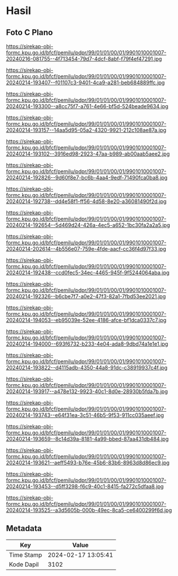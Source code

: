 # Hasil

## Foto C Plano

https://sirekap-obj-formc.kpu.go.id/bfcf/pemilu/pdpr/99/01/01/00/01/9901010001007-20240216-081755--4f713454-79d7-4dcf-8abf-f79f4ef47291.jpg

https://sirekap-obj-formc.kpu.go.id/bfcf/pemilu/pdpr/99/01/01/00/01/9901010001007-20240214-193407--f01107c3-9401-4ca9-a281-beb684889ffc.jpg

https://sirekap-obj-formc.kpu.go.id/bfcf/pemilu/pdpr/99/01/01/00/01/9901010001007-20240214-193300--a8cc75f7-a761-4e66-bf5d-524beade9634.jpg

https://sirekap-obj-formc.kpu.go.id/bfcf/pemilu/pdpr/99/01/01/00/01/9901010001007-20240214-193157--14aa5d95-05a2-4320-9921-212c108ae87a.jpg

https://sirekap-obj-formc.kpu.go.id/bfcf/pemilu/pdpr/99/01/01/00/01/9901010001007-20240214-193102--3916ed98-2923-47aa-b989-ab00aab5aee2.jpg

https://sirekap-obj-formc.kpu.go.id/bfcf/pemilu/pdpr/99/01/01/00/01/9901010001007-20240214-192826--9d60f8e7-bc6b-4aa4-9edf-71490fca0ba8.jpg

https://sirekap-obj-formc.kpu.go.id/bfcf/pemilu/pdpr/99/01/01/00/01/9901010001007-20240214-192738--dd4e58f1-ff56-4d58-8e20-a36081490f2d.jpg

https://sirekap-obj-formc.kpu.go.id/bfcf/pemilu/pdpr/99/01/01/00/01/9901010001007-20240214-192654--5d469d24-426a-4ec5-a652-1bc30fa2a2a5.jpg

https://sirekap-obj-formc.kpu.go.id/bfcf/pemilu/pdpr/99/01/01/00/01/9901010001007-20240214-202614--4b556e07-759e-4fde-aacf-cc36f4d97f33.jpg

https://sirekap-obj-formc.kpu.go.id/bfcf/pemilu/pdpr/99/01/01/00/01/9901010001007-20240214-192438--ccd0fec5-34ec-4465-945f-9f5244064aba.jpg

https://sirekap-obj-formc.kpu.go.id/bfcf/pemilu/pdpr/99/01/01/00/01/9901010001007-20240214-192326--b6cbe7f7-a0e2-47f3-82a1-7fbd53ee2021.jpg

https://sirekap-obj-formc.kpu.go.id/bfcf/pemilu/pdpr/99/01/01/00/01/9901010001007-20240214-194053--eb95039e-52ee-4186-afce-bf1dca0337c7.jpg

https://sirekap-obj-formc.kpu.go.id/bfcf/pemilu/pdpr/99/01/01/00/01/9901010001007-20240214-194000--693f6732-b233-4e04-ada8-9dbd74a1e1e1.jpg

https://sirekap-obj-formc.kpu.go.id/bfcf/pemilu/pdpr/99/01/01/00/01/9901010001007-20240214-193822--d4115adb-4350-44a8-91dc-c38919937c4f.jpg

https://sirekap-obj-formc.kpu.go.id/bfcf/pemilu/pdpr/99/01/01/00/01/9901010001007-20240214-193917--a478e132-9923-40c1-8d0e-28930b5fda7b.jpg

https://sirekap-obj-formc.kpu.go.id/bfcf/pemilu/pdpr/99/01/01/00/01/9901010001007-20240214-193743--e64f31ea-3c51-46b5-9f53-911cc035aeef.jpg

https://sirekap-obj-formc.kpu.go.id/bfcf/pemilu/pdpr/99/01/01/00/01/9901010001007-20240214-193659--8c14d39a-8181-4a99-bbed-87aa431db484.jpg

https://sirekap-obj-formc.kpu.go.id/bfcf/pemilu/pdpr/99/01/01/00/01/9901010001007-20240214-193621--aeff5493-b76e-45b6-83b6-8963d8d86ec9.jpg

https://sirekap-obj-formc.kpu.go.id/bfcf/pemilu/pdpr/99/01/01/00/01/9901010001007-20240214-193453--d5ff3298-f6c9-40c1-8415-fa272c5dfaa8.jpg

https://sirekap-obj-formc.kpu.go.id/bfcf/pemilu/pdpr/99/01/01/00/01/9901010001007-20240214-193525--a3d5605b-000b-49ec-8ca5-ce6400299f6d.jpg


## Metadata

| Key        | Value               |
| ---------- | ------------------- |
| Time Stamp | 2024-02-17 13:05:41 |
| Kode Dapil | 3102                |



